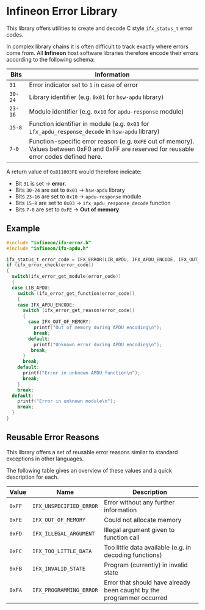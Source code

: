 # Infineon Error Library

This library offers utilities to create and decode C style `ifx_status_t` error codes.

In complex library chains it is often difficult to track exactly where errors come from.
All **Infineon** host software libraries therefore encode their errors according to the following schema:

| Bits    | Information                                                                                                                                     |
|---------|-------------------------------------------------------------------------------------------------------------------------------------------------|
| `31`    | Error indicator set to `1` in case of error                                                                                                     |
| `30-24` | Library identifier (e.g. `0x01` for `hsw-apdu` library)                                                                                         |
| `23-16` | Module identifier (e.g. `0x10` for `apdu-response` module)                                                                                      |
| `15-8`  | Function identifier in module (e.g. `0x03` for `ifx_apdu_response_decode` in `hsw-apdu` library)                                                |
| `7-0`   | Function-specific error reason (e.g. `0xFE` out of memory).<br>Values between 0xF0 and 0xFF are reserved for reusable error codes defined here. |

A return value of `0x811003FE` would therefore indicate:
  * Bit `31` is set -> **error**.
  * Bits `30-24` are set to `0x01` -> `hsw-apdu` library
  * Bits `23-16` are set to `0x10` -> `apdu-response` module
  * Bits `15-8` are set to `0x03` -> `ifx_apdu_response_decode` function
  * Bits `7-0` are set to `0xFE` -> **Out of memory**

## Example

```c
#include "infineon/ifx-error.h"
#include "infineon/ifx-apdu.h"

ifx_status_t error_code = IFX_ERROR(LIB_APDU, IFX_APDU_ENCODE, IFX_OUT_OF_MEMORY);
if (ifx_error_check(error_code))
{
  switch(ifx_error_get_module(error_code))
  {
  case LIB_APDU:
    switch (ifx_error_get_function(error_code))
    {
    case IFX_APDU_ENCODE:
      switch (ifx_error_get_reason(error_code))
      {
        case IFX_OUT_OF_MEMORY:
          printf("Out of memory during APDU encoding\n");
          break;
        default:
          printf("Unknown error during APDU encoding\n");
         break;
      }
      break;
    default:
      printf("Error in unknown APDU function\n");
      break;
    }
    break;
  default:
    printf("Error in unknown module\n");
    break;
  }
}
```

## Reusable Error Reasons

This library offers a set of reusable error reasons similar to standard exceptions in other languages.

The following table gives an overview of these values and a quick description for each.

| Value  | Name                    | Description                                                           |
|--------|-------------------------|-----------------------------------------------------------------------|
| `0xFF` | `IFX_UNSPECIFIED_ERROR` | Error without any further information                                 |
| `0xFE` | `IFX_OUT_OF_MEMORY`     | Could not allocate memory                                             |
| `0xFD` | `IFX_ILLEGAL_ARGUMENT`  | Illegal argument given to function call                               |
| `0xFC` | `IFX_TOO_LITTLE_DATA`   | Too little data available (e.g. in decoding functions)                |
| `0xFB` | `IFX_INVALID_STATE`     | Program (currently) in invalid state                                  |
| `0xFA` | `IFX_PROGRAMMING_ERROR` | Error that should have already been caught by the programmer occurred |
